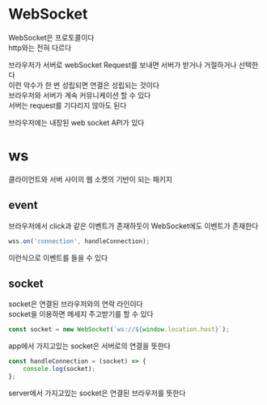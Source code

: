 # WebSocket

WebSocket은 프로토콜이다  
http와는 전혀 다르다

브라우저가 서버로 webSocket Request를 보내면 서버가 받거나 거절하거나 선택한다  
이런 악수가 한 번 성립되면 연결은 성립되는 것이다  
브라우저와 서버가 계속 커뮤니케이션 할 수 있다  
서버는 request를 기다리지 않아도 된다

브라우저에는 내장된 web socket API가 있다

# ws

클라이언트와 서버 사이의 웹 소켓의 기반이 되는 패키지

## event

브라우저에서 click과 같은 이벤트가 존재하듯이 WebSocket에도 이벤트가 존재한다

```js
wss.on('connection', handleConnection);
```

이런식으로 이벤트를 들을 수 있다

## socket

socket은 연결된 브라우저와의 연락 라인이다  
socket을 이용하면 메세지 주고받기를 할 수 있다

```js
const socket = new WebSocket(`ws://${window.location.host}`);
```

app에서 가지고있는 socket은 서버로의 연결을 뜻한다

```js
const handleConnection = (socket) => {
    console.log(socket);
};
```

server에서 가지고있는 socket은 연결된 브라우저를 뜻한다
